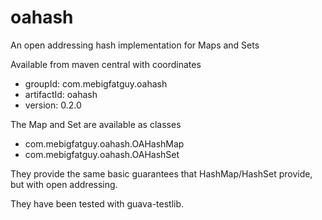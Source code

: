 # oahash
An open addressing hash implementation for Maps and Sets

Available from maven central with coordinates

* groupId: com.mebigfatguy.oahash
* artifactId: oahash
* version: 0.2.0

The Map and Set are available as classes

* com.mebigfatguy.oahash.OAHashMap
* com.mebigfatguy.oahash.OAHashSet

They provide the same basic guarantees that HashMap/HashSet provide, but with open addressing.

They have been tested with guava-testlib.


